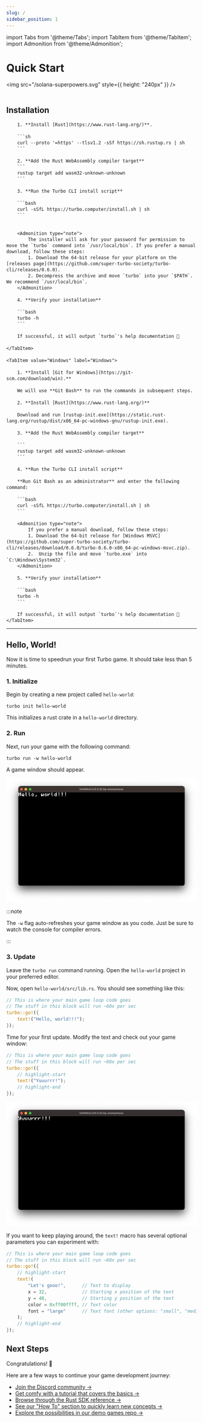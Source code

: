 ```yaml
---
slug: /
sidebar_position: 1
---
```


import Tabs from '@theme/Tabs';
import TabItem from '@theme/TabItem';
import Admonition from '@theme/Admonition';

# Quick Start

<img src="/solana-superpowers.svg" style={{ height: "240px" }} />
<br />
<br />

## Installation

<Tabs>
    <TabItem value="MacOS_Linux" label="MacOS / Linux" default>

        1. **Install [Rust](https://www.rust-lang.org/)**.

        ```sh
        curl --proto '=https' --tlsv1.2 -sSf https://sh.rustup.rs | sh
        ```

        2. **Add the Rust WebAssembly compiler target**
        ```
        rustup target add wasm32-unknown-unknown
        ```

        3. **Run the Turbo CLI install script**

        ```bash
        curl -sSfL https://turbo.computer/install.sh | sh
        ```


        <Admonition type="note">
            The installer will ask for your password for permission to move the `turbo` command into `/usr/local/bin`. If you prefer a manual download, follow these steps:
            1. Download the 64-bit release for your platform on the [releases page](https://github.com/super-turbo-society/turbo-cli/releases/0.6.0).
            2. Decompress the archive and move `turbo` into your `$PATH`. We recommend `/usr/local/bin`.
        </Admonition>

        4. **Verify your installation**

        ```bash
        turbo -h
        ```

        If successful, it will output `turbo`'s help documentation 🎉

    </TabItem>

    <TabItem value="Windows" label="Windows">

        1. **Install [Git for Windows](https://git-scm.com/download/win).**

        We will use **Git Bash** to run the commands in subsequent steps.

        2. **Install [Rust](https://www.rust-lang.org/)**

        Download and run [rustup-init.exe](https://static.rust-lang.org/rustup/dist/x86_64-pc-windows-gnu/rustup-init.exe).

        3. **Add the Rust WebAssembly compiler target**

        ```
        rustup target add wasm32-unknown-unknown
        ```

        4. **Run the Turbo CLI install script**

        **Run Git Bash as an administrator** and enter the following command:

        ```bash
        curl -sSfL https://turbo.computer/install.sh | sh
        ```

        <Admonition type="note">
            If you prefer a manual download, follow these steps:
            1. Download the 64-bit release for [Windows MSVC](https://github.com/super-turbo-society/turbo-cli/releases/download/0.6.0/turbo-0.6.0-x86_64-pc-windows-msvc.zip).
            2.  Unzip the file and move `turbo.exe` into `C:\Windows\System32`.
        </Admonition>

        5. **Verify your installation**

        ```bash
        turbo -h
        ```

        If successful, it will output `turbo`'s help documentation 🎉
    </TabItem>

</Tabs>

---

## Hello, World!

Now it is time to speedrun your first Turbo game. It should take less than 5 minutes.

### 1. Initialize

Begin by creating a new project called `hello-world`:

```
turbo init hello-world
```

This initializes a rust crate in a `hello-world` directory.

### 2. Run

Next, run your game with the following command:

```
turbo run -w hello-world
```

A game window should appear.

![Turbo game window with the text "Hello, world!!!"](./img/hello-world.png)

:::note

The `-w` flag auto-refreshes your game window as you code. Just be sure to watch the console for compiler errors.

:::

### 3. Update

Leave the `turbo run` command running. Open the `hello-world` project in your preferred editor.

Now, open `hello-world/src/lib.rs`. You should see something like this:

```rust title="hello-world/src/lib.rs" showLineNumbers
// This is where your main game loop code goes
// The stuff in this block will run ~60x per sec
turbo::go!({
    text!("Hello, world!!!");
});
```

Time for your first update. Modify the text and check out your game window:

```rust title="hello-world/src/lib.rs" showLineNumbers
// This is where your main game loop code goes
// The stuff in this block will run ~60x per sec
turbo::go!({
    // highlight-start
    text!("Yuuurrr!");
    // highlight-end
});
```

![Turbo game window with the text "yuuurrr!!!"](./img/yuuurrr.png)

If you want to keep playing around, the `text!` macro has several optional parameters you can experiment with:

```rust title="hello-world/src/lib.rs" showLineNumbers
// This is where your main game loop code goes
// The stuff in this block will run ~60x per sec
turbo::go!({
    // highlight-start
    text!(
        "Let's gooo!",      // Text to display
        x = 32,             // Starting x position of the text
        y = 48,             // Starting y position of the text
        color = 0xff00ffff, // Text color
        font = "large"      // Text font (other options: "small", "medium")
    );
    // highlight-end
});
```

## Next Steps

Congratulations! 🎉

Here are a few ways to continue your game development journey:

- [Join the Discord community &rarr;](https://discord.gg/Xb3tgSZGgD)
- [Get comfy with a tutorial that covers the basics &rarr;](/tutorials)
- [Browse through the Rust SDK reference &rarr;](/rust-sdk/getting-started)
- [See our "How To" section to quickly learn new concepts &rarr;](/how-to)
- [Explore the possibilities in our demo games repo &rarr;](https://github.com/super-turbo-society/turbo-demos/tree/main?tab=readme-ov-file#-turbo-demo-games)

<br />
